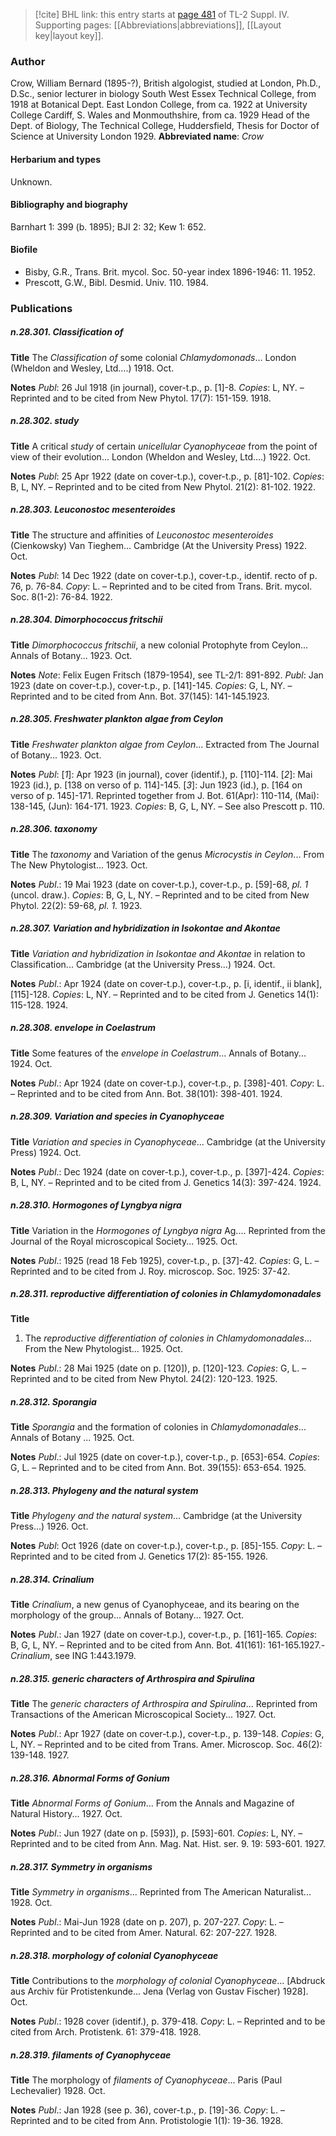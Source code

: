 > [!cite] BHL link: this entry starts at [page 481](https://www.biodiversitylibrary.org/page/33266158) of TL-2 Suppl. IV.
> Supporting pages: [[Abbreviations|abbreviations]], [[Layout key|layout key]].

### Author

Crow, William Bernard (1895-?), British algologist, studied at London, Ph.D., D.Sc., senior lecturer in biology South West Essex Technical College, from 1918 at Botanical Dept. East London College, from ca. 1922 at University College Cardiff, S. Wales and Monmouthshire, from ca. 1929 Head of the Dept. of Biology, The Technical College, Huddersfield, Thesis for Doctor of Science at University London 1929. 
**Abbreviated name**: *Crow*

#### Herbarium and types

Unknown.

#### Bibliography and biography

Barnhart 1: 399 (b. 1895); BJI 2: 32; Kew 1: 652.

#### Biofile

- Bisby, G.R., Trans. Brit. mycol. Soc. 50-year index 1896-1946: 11. 1952.
- Prescott, G.W., Bibl. Desmid. Univ. 110. 1984.

### Publications

##### n.28.301. Classification of

**Title**
The *Classification of* some colonial *Chlamydomonads*... London (Wheldon and Wesley, Ltd....) 1918. Oct.

**Notes**
*Publ*: 26 Jul 1918 (in journal), cover-t.p., p. \[1\]-8. *Copies*: L, NY. – Reprinted and to be cited from New Phytol. 17(7): 151-159. 1918.

##### n.28.302. study

**Title**
A critical *study* of certain *unicellular Cyanophyceae* from the point of view of their evolution... London (Wheldon and Wesley, Ltd....) 1922. Oct.

**Notes**
*Publ*: 25 Apr 1922 (date on cover-t.p.), cover-t.p., p. \[81\]-102. *Copies*: B, L, NY. – Reprinted and to be cited from New Phytol. 21(2): 81-102. 1922.

##### n.28.303. Leuconostoc mesenteroides

**Title**
The structure and affinities of *Leuconostoc mesenteroides* (Cienkowsky) Van Tieghem... Cambridge (At the University Press) 1922. Oct.

**Notes**
*Publ*: 14 Dec 1922 (date on cover-t.p.), cover-t.p., identif. recto of p. 76, p. 76-84. *Copy*: L. – Reprinted and to be cited from Trans. Brit. mycol. Soc. 8(1-2): 76-84. 1922.

##### n.28.304. Dimorphococcus fritschii

**Title**
*Dimorphococcus fritschii*, a new colonial Protophyte from Ceylon... Annals of Botany... 1923. Oct.

**Notes**
*Note*: Felix Eugen Fritsch (1879-1954), see TL-2/1: 891-892.
*Publ*: Jan 1923 (date on cover-t.p.), cover-t.p., p. \[141\]-145. *Copies*: G, L, NY. – Reprinted and to be cited from Ann. Bot. 37(145): 141-145.1923.

##### n.28.305. Freshwater plankton algae from Ceylon

**Title**
*Freshwater plankton algae from Ceylon*... Extracted from The Journal of Botany... 1923. Oct.

**Notes**
*Publ*: \[*1*\]: Apr 1923 (in journal), cover (identif.), p. \[110\]-114.
\[*2*\]: Mai 1923 (id.), p. \[138 on verso of p. 114\]-145.
\[*3*\]: Jun 1923 (id.), p. \[164 on verso of p. 145\]-171.
Reprinted together from J. Bot. 61(Apr): 110-114, (Mai): 138-145, (Jun): 164-171. 1923.
*Copies*: B, G, L, NY. – See also Prescott p. 110.

##### n.28.306. taxonomy

**Title**
The *taxonomy* and Variation of the genus *Microcystis in Ceylon*... From The New Phytologist... 1923. Oct.

**Notes**
*Publ*.: 19 Mai 1923 (date on cover-t.p.), cover-t.p., p. \[59\]-68, *pl. 1* (uncol. draw.). *Copies*: B, G, L, NY. – Reprinted and to be cited from New Phytol. 22(2): 59-68, *pl. 1.* 1923.

##### n.28.307. Variation and hybridization in Isokontae and Akontae

**Title**
*Variation and hybridization in Isokontae and Akontae* in relation to Classification... Cambridge (at the University Press...) 1924. Oct.

**Notes**
*Publ*.: Apr 1924 (date on cover-t.p.), cover-t.p., p. \[i, identif., ii blank\], \[115\]-128. *Copies*: L, NY. – Reprinted and to be cited from J. Genetics 14(1): 115-128. 1924.

##### n.28.308. envelope in Coelastrum

**Title**
Some features of the *envelope in Coelastrum*... Annals of Botany... 1924. Oct.

**Notes**
*Publ*.: Apr 1924 (date on cover-t.p.), cover-t.p., p. \[398\]-401. *Copy*: L. – Reprinted and to be cited from Ann. Bot. 38(101): 398-401. 1924.

##### n.28.309. Variation and species in Cyanophyceae

**Title**
*Variation and species in Cyanophyceae*... Cambridge (at the University Press) 1924. Oct.

**Notes**
*Publ*.: Dec 1924 (date on cover-t.p.), cover-t.p., p. \[397\]-424. *Copies*: B, L, NY. – Reprinted and to be cited from J. Genetics 14(3): 397-424. 1924.

##### n.28.310. Hormogones of Lyngbya nigra

**Title**
Variation in the *Hormogones of Lyngbya nigra* Ag.... Reprinted from the Journal of the Royal microscopical Society... 1925. Oct.

**Notes**
*Publ*.: 1925 (read 18 Feb 1925), cover-t.p., p. \[37\]-42. *Copies*: G, L. – Reprinted and to be cited from J. Roy. microscop. Soc. 1925: 37-42.

##### n.28.311. reproductive differentiation of colonies in Chlamydomonadales

**Title**
1. The *reproductive differentiation of colonies in Chlamydomonadales*... From the New Phytologist... 1925. Oct.

**Notes**
*Publ*.: 28 Mai 1925 (date on p. \[120\]), p. \[120\]-123. *Copies*: G, L. – Reprinted and to be cited from New Phytol. 24(2): 120-123. 1925.

##### n.28.312. Sporangia

**Title**
*Sporangia* and the formation of colonies in *Chlamydomonadales*... Annals of Botany ... 1925. Oct.

**Notes**
*Publ*.: Jul 1925 (date on cover-t.p.), cover-t.p., p. \[653\]-654. *Copies*: G, L. – Reprinted and to be cited from Ann. Bot. 39(155): 653-654. 1925.

##### n.28.313. Phylogeny and the natural system

**Title**
*Phylogeny and the natural system*... Cambridge (at the University Press...) 1926. Oct.

**Notes**
*Publ*: Oct 1926 (date on cover-t.p.), cover-t.p., p. \[85\]-155. *Copy*: L. – Reprinted and to be cited from J. Genetics 17(2): 85-155. 1926.

##### n.28.314. Crinalium

**Title**
*Crinalium*, a new genus of Cyanophyceae, and its bearing on the morphology of the group... Annals of Botany... 1927. Oct.

**Notes**
*Publ*.: Jan 1927 (date on cover-t.p.), cover-t.p., p. \[161\]-165. *Copies*: B, G, L, NY. – Reprinted and to be cited from Ann. Bot. 41(161): 161-165.1927.-*Crinalium*, see ING 1:443.1979.

##### n.28.315. generic characters of Arthrospira and Spirulina

**Title**
The *generic characters of Arthrospira and Spirulina*... Reprinted from Transactions of the American Microscopical Society... 1927. Oct.

**Notes**
*Publ*.: Apr 1927 (date on cover-t.p.), cover-t.p., p. 139-148. *Copies*: G, L, NY. – Reprinted and to be cited from Trans. Amer. Microscop. Soc. 46(2): 139-148. 1927.

##### n.28.316. Abnormal Forms of Gonium

**Title**
*Abnormal Forms of Gonium*... From the Annals and Magazine of Natural History... 1927. Oct.

**Notes**
*Publ*.: Jun 1927 (date on p. \[593\]), p. \[593\]-601. *Copies*: L, NY. – Reprinted and to be cited from Ann. Mag. Nat. Hist. ser. 9. 19: 593-601. 1927.

##### n.28.317. Symmetry in organisms

**Title**
*Symmetry in organisms*... Reprinted from The American Naturalist... 1928. Oct.

**Notes**
*Publ*.: Mai-Jun 1928 (date on p. 207), p. 207-227. *Copy*: L. – Reprinted and to be cited from Amer. Natural. 62: 207-227. 1928.

##### n.28.318. morphology of colonial Cyanophyceae

**Title**
Contributions to the *morphology of colonial Cyanophyceae*... \[Abdruck aus Archiv für Protistenkunde... Jena (Verlag von Gustav Fischer) 1928\]. Oct.

**Notes**
*Publ*.: 1928 cover (identif.), p. 379-418. *Copy*: L. – Reprinted and to be cited from Arch. Protistenk. 61: 379-418. 1928.

##### n.28.319. filaments of Cyanophyceae

**Title**
The morphology of *filaments of Cyanophyceae*... Paris (Paul Lechevalier) 1928. Oct.

**Notes**
*Publ*.: Jan 1928 (see p. 36), cover-t.p., p. \[19\]-36. *Copy*: L. – Reprinted and to be cited from Ann. Protistologie 1(1): 19-36. 1928.

